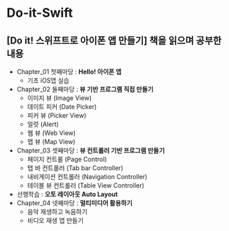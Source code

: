 # Do-it-Swift
[Do it! 스위프트로 아이폰 앱 만들기] 책을 읽으며 공부한 내용
----
- Chapter_01 첫째마당 : **Hello! 아이폰 앱**
  - 기초 iOS앱 실습
- Chapter_02 둘째마당 : **뷰 기반 프로그램 직접 만들기**
  - 이미지 뷰 (Image View)
  - 데이트 피커 (Date Picker)
  - 피커 뷰 (Picker View)
  - 얼럿 (Alert)
  - 웹 뷰 (Web View)
  - 맵 뷰 (Map View)
- Chapter_03 셋째마당 : **뷰 컨트롤러 기반 프로그램 만들기**
  - 페이지 컨트롤 (Page Control)
  - 탭 바 컨트롤러 (Tab bar Controller)
  - 내비게이션 컨트롤러 (Navigation Controller)
  - 테이블 뷰 컨트롤러 (Table View Controller)
- 선행학습 : **오토 레이아웃 Auto Layout**
- Chapter_04 넷째마당 : **멀티미디어 활용하기**
  - 음악 재생하고 녹음하기
  - 비디오 재생 앱 만들기